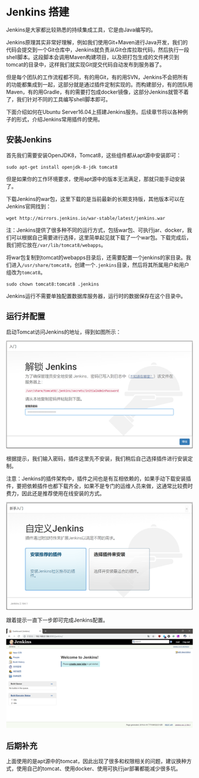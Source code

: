 # Jenkins 搭建

Jenkins是大家都比较熟悉的持续集成工具，它是由Java编写的。

Jenkins原理其实非常好理解，例如我们使用Git+Maven进行Java开发，我们的代码会提交到一个Git仓库中，Jenkins就负责从Git仓库拉取代码，然后执行一段shell脚本。这段脚本会调用Maven构建项目，以及把打包生成的文件拷贝到tomcat的目录中，这样我们就实现Git提交代码自动发布到服务器了。

但是每个团队的工作流程都不同，有的用Git，有的用SVN，Jenkins不会把所有的功能都集成到一起，这部分就是通过插件定制实现的。而构建部分，有的团队用Maven，有的用Gradle，有的需要打包成docker镜像，这部分Jenkins就管不着了，我们针对不同的工具编写shell脚本即可。

下面介绍如何在Ubuntu Server16.04上搭建Jenkins服务。后续章节将以各种例子的形式，介绍Jenkins常用插件的使用。

## 安装Jenkins

首先我们需要安装OpenJDK8，Tomcat8，这些组件都从apt源中安装即可：

```
sudo apt-get install openjdk-8-jdk tomcat8
```

但是如果你的工作环境要求，使用apt源中的版本无法满足，那就只能手动安装了。

下载Jenkins的war包，这里下载的是当前最新的长期支持版，其他版本可以在Jenkins官网找到：

```
wget http://mirrors.jenkins.io/war-stable/latest/jenkins.war
```

注：Jenkins提供了很多种不同的运行方式，包括war包、可执行jar、docker，我们可以根据自己需要进行选择，这里简单起见就下载了一个war包。下载完成后，我们把它放在`/var/lib/tomcat8/webapps`。

将war包复制到tomcat的webapps目录后，还需要配置一个jenkins的家目录。我们进入`/usr/share/tomcat8`，创建一个`.jenkins`目录，然后将其所属用户和用户组改为`tomcat8`。

```
sudo chown tomcat8:tomcat8 .jenkins
```

Jenkins运行不需要单独配置数据库服务器，运行时的数据保存在这个目录中。

## 运行并配置

启动Tomcat访问Jenkins的地址，得到如图所示：

![](res/1.png)

根据提示，我们输入密码，插件这里先不安装，我们稍后自己选择插件进行安装定制。

注意：Jenkins的插件架构中，插件之间也是有互相依赖的，如果手动下载安装插件，要把依赖插件也都下载齐全，如果不是专门的运维人员来做，这通常比较费时费力，因此还是推荐使用在线安装的方式。

![](res/2.png)

跟着提示一直下一步即可完成Jenkins配置。

![](res/3.png)

## 后期补充

上面使用的是apt源中的tomcat，因此出现了很多和权限相关的问题，建议换种方式，使用自己的tomcat、使用docker、使用可执行jar部署都能减少很多坑。
